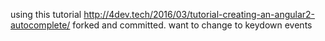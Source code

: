using this tutorial 
http://4dev.tech/2016/03/tutorial-creating-an-angular2-autocomplete/
forked and committed. want to change to keydown events